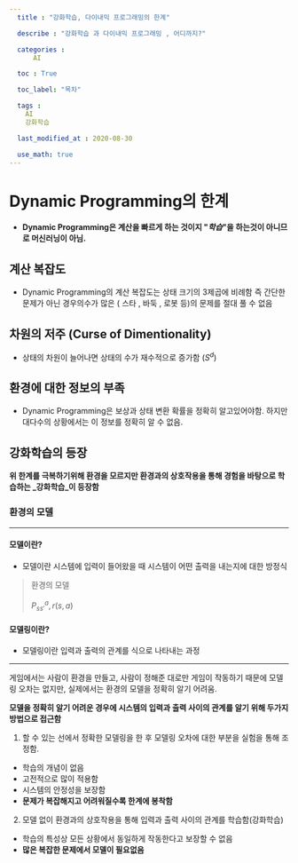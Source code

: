 ```yaml
---
  title : "강화학습, 다이내믹 프로그래밍의 한계"

  describe : "강화학습 과 다이내믹 프로그래밍 , 어디까지?"

  categories : 
      AI

  toc : True

  toc_label: "목차"

  tags : 
    AI
    강화학습

  last_modified_at : 2020-08-30

  use_math: true
---
```


# Dynamic Programming의 한계
* **Dynamic Programming은 계산을 빠르게 하는 것이지 "_학습_"을 하는것이 아니므로 머신러닝이 아님.**

## 계산 복잡도

* Dynamic Programming의 계산 복잡도는 상태 크기의 3제곱에 비례함 즉 간단한 문제가 아닌 경우의수가 많은 ( 스타 , 바둑 , 로봇 등)의 문제를 절대 풀 수 없음

## 차원의 저주 (Curse of Dimentionality)

* 상태의 차원이 늘어나면 상태의 수가 재수적으로 증가함 ($S^d$) 

## 환경에 대한 정보의 부족

* Dynamic Programming은 보상과 상태 변환 확률을 정확히 알고있어야함. 하지만 대다수의 상황에서는 이 정보를 정확히 알 수 없음.

## 강화학습의 등장
**위 한계를 극복하기위해 환경을 모르지만 환경과의 상호작용을 통해 경험을 바탕으로 학습하는 _강화학습_이 등장함**

### 환경의 모델

---

#### 모델이란?
* 모델이란 시스템에 입력이 들어왔을 때 시스템이 어떤 출력을 내는지에 대한 방정식

> 환경의 모델 <br><br> 
$P^a_{ss'}  ,  r(s,a)$

#### 모델링이란? 
* 모델링이란 입력과 출력의 관계를 식으로 나타내는 과정


---


게임에서는 사람이 환경을 만들고, 사람이 정해준 대로만 게임이 작동하기 때문에 모델링 오차는 없지만, 실제에서는 환경의 모델을 정확히 알기 어려움.

**모델을 정확히 알기 어려운 경우에 시스템의 입력과 출력 사이의 관계를 알기 위해 두가지방법으로 접근함**


1. 할 수 있는 선에서 정확한 모델링을 한 후 모델링 오차에 대한 부분을 실험을 통해 조정함.
* 학습의 개념이 없음
* 고전적으로 많이 적용함
* 시스템의 안정성을 보장함
* **문제가 복잡해지고 어려워질수록 한계에 봉착함**

2. 모델 없이 환경과의 상호작용을 통해 입력과 출력 사이의 관계를 학습함(강화학습)
* 학습의 특성상 모든 상황에서 동일하게 작동한다고 보장할 수 없음
* **많은 복잡한 문제에서 모델이 필요없음**


